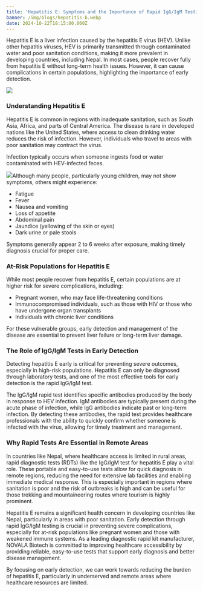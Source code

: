 ```yaml
---
title: 'Hepatitis E: Symptoms and the Importance of Rapid IgG/IgM Testing'
banner: /img/blogs/hepatitis-b.webp
date: 2024-10-22T18:15:00.000Z
---
```


Hepatitis E is a liver infection caused by the hepatitis E virus (HEV). Unlike other hepatitis viruses, HEV is primarily transmitted through contaminated water and poor sanitation conditions, making it more prevalent in developing countries, including Nepal. In most cases, people recover fully from hepatitis E without long-term health issues. However, it can cause complications in certain populations, highlighting the importance of early detection.

![](/img/blogs/hepatitis-b.webp)

### Understanding Hepatitis E

Hepatitis E is common in regions with inadequate sanitation, such as South Asia, Africa, and parts of Central America. The disease is rare in developed nations like the United States, where access to clean drinking water reduces the risk of infection. However, individuals who travel to areas with poor sanitation may contract the virus.

Infection typically occurs when someone ingests food or water contaminated with HEV-infected feces.

![](/img/hepatitis-e-thumbnail.jpg)Although many people, particularly young children, may not show symptoms, others might experience:

* Fatigue
* Fever
* Nausea and vomiting
* Loss of appetite
* Abdominal pain
* Jaundice (yellowing of the skin or eyes)
* Dark urine or pale stools

Symptoms generally appear 2 to 6 weeks after exposure, making timely diagnosis crucial for proper care.

### At-Risk Populations for Hepatitis E

While most people recover from hepatitis E, certain populations are at higher risk for severe complications, including:

* Pregnant women, who may face life-threatening conditions
* Immunocompromised individuals, such as those with HIV or those who have undergone organ transplants
* Individuals with chronic liver conditions

For these vulnerable groups, early detection and management of the disease are essential to prevent liver failure or long-term liver damage.

### The Role of IgG/IgM Tests in Early Detection

Detecting hepatitis E early is critical for preventing severe outcomes, especially in high-risk populations. Hepatitis E can only be diagnosed through laboratory tests, and one of the most effective tools for early detection is the rapid IgG/IgM test.

The IgG/IgM rapid test identifies specific antibodies produced by the body in response to HEV infection. IgM antibodies are typically present during the acute phase of infection, while IgG antibodies indicate past or long-term infection. By detecting these antibodies, the rapid test provides healthcare professionals with the ability to quickly confirm whether someone is infected with the virus, allowing for timely treatment and management.

### Why Rapid Tests Are Essential in Remote Areas

In countries like Nepal, where healthcare access is limited in rural areas, rapid diagnostic tests (RDTs) like the IgG/IgM test for hepatitis E play a vital role. These portable and easy-to-use tests allow for quick diagnosis in remote regions, reducing the need for extensive lab facilities and enabling immediate medical response. This is especially important in regions where sanitation is poor and the risk of outbreaks is high and can be useful for those trekking and mountaineering routes  where tourism is highly prominent.

Hepatitis E remains a significant health concern in developing countries like Nepal, particularly in areas with poor sanitation. Early detection through rapid IgG/IgM testing is crucial in preventing severe complications, especially for at-risk populations like pregnant women and those with weakened immune systems. As a leading diagnostic rapid kit manufacturer, NOVALA Biotech is committed to improving healthcare accessibility by providing reliable, easy-to-use tests that support early diagnosis and better disease management.

By focusing on early detection, we can work towards reducing the burden of hepatitis E, particularly in underserved and remote areas where healthcare resources are limited.
